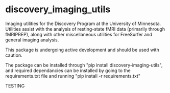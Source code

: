 # discovery_imaging_utils
Imaging utilities for the Discovery Program at the University of Minnesota. Utilities assist with the analysis of resting-state fMRI data (primarily through fMRIPREP), along with other miscellaneous utilities for FreeSurfer and general imaging analysis.

This package is undergoing active development and should be used with caution.

The package can be installed through "pip install discovery-imaging-utils", and required dependancies can be installed by going to the requirements.txt file and running "pip install -r requirements.txt"

TESTING
